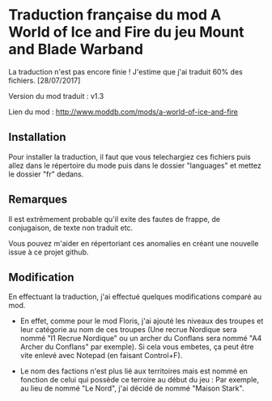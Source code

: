 # Traduction française du mod A World of Ice and Fire du jeu Mount and Blade Warband

La traduction n'est pas encore finie ! J'estime que j'ai traduit 60% des fichiers. [28/07/2017]

Version du mod traduit : v1.3

Lien du mod : http://www.moddb.com/mods/a-world-of-ice-and-fire

## Installation

Pour installer la traduction, il faut que vous telechargiez ces fichiers puis allez dans le répertoire du mode puis dans le dossier "languages" et mettez le dossier "fr" dedans.

## Remarques

Il est extrêmement probable qu'il exite des fautes de frappe, de conjugaison, de texte non traduit etc.

Vous pouvez m'aider en répertoriant ces anomalies en créant une nouvelle issue à ce projet github.

## Modification

En effectuant la traduction, j'ai effectué quelques modifications comparé au mod.

- En effet, comme pour le mod Floris, j'ai ajouté les niveaux des troupes et leur catégorie au nom de ces troupes (Une recrue Nordique sera nommé "I1 Recrue Nordique" ou un archer du Conflans sera nommé "A4 Archer du Conflans" par exemple). Si cela vous embetes, ça peut être vite enlevé avec Notepad (en faisant Control+F).

- Le nom des factions n'est plus lié aux territoires mais est nommé en fonction de celui qui possède ce terroire au début du jeu : Par exemple, au lieu de nommé "Le Nord", j'ai décidé de nommé "Maison Stark".
